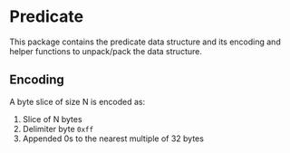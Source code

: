 # Predicate

This package contains the predicate data structure and its encoding and helper functions to unpack/pack the data structure.

## Encoding

A byte slice of size N is encoded as:

1. Slice of N bytes
1. Delimiter byte `0xff`
1. Appended 0s to the nearest multiple of 32 bytes
